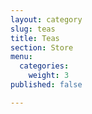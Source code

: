 ```yaml
---
layout: category
slug: teas
title: Teas
section: Store
menu:
  categories:
    weight: 3
published: false

---
```

